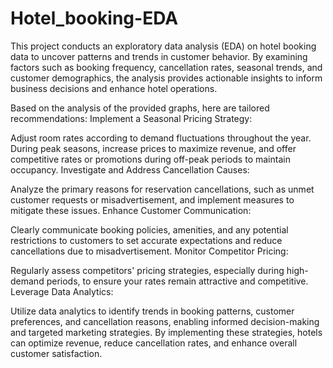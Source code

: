 # Hotel_booking-EDA
This project conducts an exploratory data analysis (EDA) on hotel booking data to uncover patterns and trends in customer behavior. By examining factors such as booking frequency, cancellation rates, seasonal trends, and customer demographics, the analysis provides actionable insights to inform business decisions and enhance hotel operations.  


Based on the analysis of the provided graphs, here are tailored recommendations:
Implement a Seasonal Pricing Strategy:

Adjust room rates according to demand fluctuations throughout the year. During peak seasons, increase prices to maximize revenue, and offer competitive rates or promotions during off-peak periods to maintain occupancy.
Investigate and Address Cancellation Causes:

Analyze the primary reasons for reservation cancellations, such as unmet customer requests or misadvertisement, and implement measures to mitigate these issues.
Enhance Customer Communication:

Clearly communicate booking policies, amenities, and any potential restrictions to customers to set accurate expectations and reduce cancellations due to misadvertisement.
Monitor Competitor Pricing:

Regularly assess competitors' pricing strategies, especially during high-demand periods, to ensure your rates remain attractive and competitive.
Leverage Data Analytics:

Utilize data analytics to identify trends in booking patterns, customer preferences, and cancellation reasons, enabling informed decision-making and targeted marketing strategies.
By implementing these strategies, hotels can optimize revenue, reduce cancellation rates, and enhance overall customer satisfaction.

